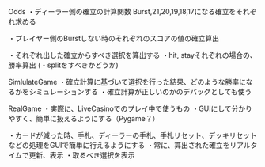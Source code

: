 
Odds
・ディーラー側の確立の計算関数
Burst,21,20,19,18,17になる確立をそれぞれ求める

・プレイヤー側のBurstしない時のそれぞれのスコアの値の確立算出

・それぞれ出した確立からすべき選択を算出する
・hit, stayそれぞれの場合の、勝率算出
(・splitをすべきかどうか)

SimlulateGame
・確立計算に基づいて選択を行った結果、どのような勝率になるかをシミュレーションする
・確立計算が正しいのかのデバッグとしても使う


RealGame
・実際に、LiveCasinoでのプレイ中で使うもの
・GUIにして分かりやすく、簡単に扱えるようにする（Pygame？）

・カードが減った時、手札、ディーラーの手札、手札リセット、デッキリセットなどの処理をGUIで簡単に行えるようにする
・常に、算出された確立をリアルタイムで更新、表示
・取るべき選択を表示


